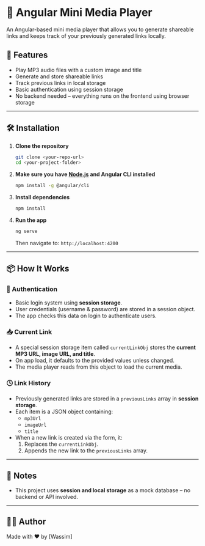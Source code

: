 # 🎵 Angular Mini Media Player

An Angular-based mini media player that allows you to generate shareable links and keeps track of your previously generated links locally.

## 🚀 Features

- Play MP3 audio files with a custom image and title
- Generate and store shareable links
- Track previous links in local storage
- Basic authentication using session storage
- No backend needed – everything runs on the frontend using browser storage

---

## 🛠️ Installation

1. **Clone the repository**

   ```bash
   git clone <your-repo-url>
   cd <your-project-folder>
   ```

2. **Make sure you have [Node.js](https://nodejs.org/) and Angular CLI installed**

   ```bash
   npm install -g @angular/cli
   ```

3. **Install dependencies**

   ```bash
   npm install
   ```

4. **Run the app**

   ```bash
   ng serve
   ```

   Then navigate to: `http://localhost:4200`

---

## 📦 How It Works

### 📁 Authentication

- Basic login system using **session storage**.
- User credentials (username & password) are stored in a session object.
- The app checks this data on login to authenticate users.

### 📥 Current Link

- A special session storage item called `currentLinkObj` stores the **current MP3 URL, image URL, and title**.
- On app load, it defaults to the provided values unless changed.
- The media player reads from this object to load the current media.

### 🕓 Link History

- Previously generated links are stored in a `previousLinks` array in **session storage**.
- Each item is a JSON object containing:
  - `mp3Url`
  - `imageUrl`
  - `title`
- When a new link is created via the form, it:
  1. Replaces the `currentLinkObj`.
  2. Appends the new link to the `previousLinks` array.

---

## 📌 Notes

- This project uses **session and local storage** as a mock database – no backend or API involved.

---

## 🧑‍💻 Author

Made with ❤️ by [Wassim]
